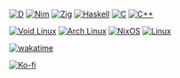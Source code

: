 ###

[![D](https://img.shields.io/badge/D-Lang?style=flat&logo=D&logoColor=white&color=%23B03931)](#)
[![Nim](https://img.shields.io/badge/Nim-%23FFE953.svg?&logo=nim&logoColor=white)](#)
[![Zig](https://img.shields.io/badge/Zig-F7A41D?logo=zig&logoColor=fff)](#)
[![Haskell](https://img.shields.io/badge/Haskell-5e5086?logo=haskell&logoColor=white)](#)
[![C](https://img.shields.io/badge/C-00599C?logo=c&logoColor=white)](#)
[![C++](https://img.shields.io/badge/C++-%2300599C.svg?logo=c%2B%2B&logoColor=white)](#)

[![Void Linux](https://img.shields.io/badge/Void%20Linux-478061?logo=voidlinux&logoColor=fff)](https://voidlinux.org/)
[![Arch Linux](https://img.shields.io/badge/Arch%20Linux-1793D1?logo=arch-linux&logoColor=fff)](https://archlinux.org/)
[![NixOS](https://img.shields.io/badge/NixOS-5277C3?logo=nixos&logoColor=fff)](https://nixos.org/)
[![Linux](https://img.shields.io/badge/Linux-FCC624?logo=linux&logoColor=black)](https://linux.org/)

[![wakatime](https://wakatime.com/badge/user/4acf2bae-127f-4c00-96b1-10d679f3c698.svg)](https://wakatime.com/@4acf2bae-127f-4c00-96b1-10d679f3c698)

[![Ko-fi](https://img.shields.io/badge/Ko--fi-FF5E5B?logo=ko-fi&logoColor=white)](https://ko-fi.com/holos)

###
